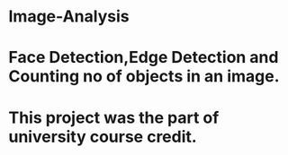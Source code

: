 # Image-Analysis
# Face Detection,Edge Detection and Counting no of objects in an image. 
# This project was the part of university course credit.
